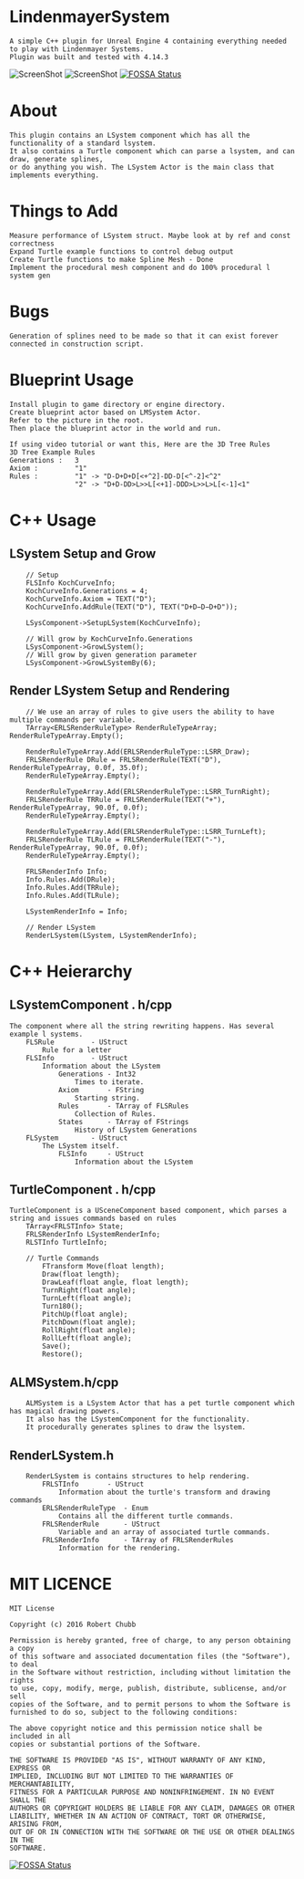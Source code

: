# LindenmayerSystem
	A simple C++ plugin for Unreal Engine 4 containing everything needed to play with Lindenmayer Systems.
	Plugin was built and tested with 4.14.3
	
![ScreenShot](/Screenshots/ProceduralSpline.png)
![ScreenShot](/Screenshots/ProceduralSpline2.png)
[![FOSSA Status](https://app.fossa.io/api/projects/git%2Bhttps%3A%2F%2Fgithub.com%2FSaxonRah%2FLindenmayerSystem.svg?type=shield)](https://app.fossa.io/projects/git%2Bhttps%3A%2F%2Fgithub.com%2FSaxonRah%2FLindenmayerSystem?ref=badge_shield)

# About
	This plugin contains an LSystem component which has all the functionality of a standard lsystem.
	It also contains a Turtle component which can parse a lsystem, and can draw, generate splines, 
	or do anything you wish. The LSystem Actor is the main class that implements everything.

# Things to Add
	Measure performance of LSystem struct. Maybe look at by ref and const correctness
	Expand Turtle example functions to control debug output
	Create Turtle functions to make Spline Mesh - Done
	Implement the procedural mesh component and do 100% procedural l system gen

# Bugs
	Generation of splines need to be made so that it can exist forever connected in construction script.

# Blueprint Usage
	Install plugin to game directory or engine directory.
	Create blueprint actor based on LMSystem Actor.
	Refer to the picture in the root.
	Then place the blueprint actor in the world and run.
	
	If using video tutorial or want this, Here are the 3D Tree Rules
	3D Tree Example Rules
	Generations :	3
	Axiom :			"1"
	Rules :			"1" -> "D-D+D+D[<+^2]-DD-D[<^-2]<^2"
					"2" -> "D+D-DD>L>>L[<+1]-DDD>L>>L>L[<-1]<1"
	
# C++ Usage
## LSystem Setup and Grow
		// Setup
		FLSInfo KochCurveInfo;
		KochCurveInfo.Generations = 4;
		KochCurveInfo.Axiom = TEXT("D");
		KochCurveInfo.AddRule(TEXT("D"), TEXT("D+D−D−D+D"));
		
		LSysComponent->SetupLSystem(KochCurveInfo);
		
		// Will grow by KochCurveInfo.Generations
		LSysComponent->GrowLSystem();
		// Will grow by given generation parameter
		LSysComponent->GrowLSystemBy(6);
	
## Render LSystem Setup and Rendering
		// We use an array of rules to give users the ability to have multiple commands per variable.
		TArray<ERLSRenderRuleType> RenderRuleTypeArray; RenderRuleTypeArray.Empty();

		RenderRuleTypeArray.Add(ERLSRenderRuleType::LSRR_Draw);
		FRLSRenderRule DRule = FRLSRenderRule(TEXT("D"), RenderRuleTypeArray, 0.0f, 35.0f);
		RenderRuleTypeArray.Empty();

		RenderRuleTypeArray.Add(ERLSRenderRuleType::LSRR_TurnRight);
		FRLSRenderRule TRRule = FRLSRenderRule(TEXT("+"), RenderRuleTypeArray, 90.0f, 0.0f);
		RenderRuleTypeArray.Empty();

		RenderRuleTypeArray.Add(ERLSRenderRuleType::LSRR_TurnLeft);
		FRLSRenderRule TLRule = FRLSRenderRule(TEXT("-"), RenderRuleTypeArray, 90.0f, 0.0f);
		RenderRuleTypeArray.Empty();

		FRLSRenderInfo Info;
		Info.Rules.Add(DRule);
		Info.Rules.Add(TRRule);
		Info.Rules.Add(TLRule);
		
		LSystemRenderInfo = Info;
		
		// Render LSystem
		RenderLSystem(LSystem, LSystemRenderInfo);
		

# C++ Heierarchy
## LSystemComponent . h/cpp
	The component where all the string rewriting happens. Has several example l systems.
		FLSRule			- UStruct
			Rule for a letter
		FLSInfo			- UStruct
			Information about the LSystem
				Generations	- Int32
					Times to iterate.
				Axiom 		- FString
					Starting string.
				Rules		- TArray of FLSRules
					Collection of Rules.
				States		- TArray of FStrings
					History of LSystem Generations
		FLSystem		- UStruct
			The LSystem itself.
				FLSInfo		- UStruct
					Information about the LSystem
		
## TurtleComponent . h/cpp
	TurtleComponent is a USceneComponent based component, which parses a string and issues commands based on rules
		TArray<FRLSTInfo> State;
		FRLSRenderInfo LSystemRenderInfo;
		RLSTInfo TurtleInfo;
		
		// Turtle Commands
			FTransform Move(float length);
			Draw(float length);
			DrawLeaf(float angle, float length);
			TurnRight(float angle);
			TurnLeft(float angle);
			Turn180();
			PitchUp(float angle);
			PitchDown(float angle);
			RollRight(float angle);
			RollLeft(float angle);
			Save();
			Restore();
			
## ALMSystem.h/cpp
		ALMSystem is a LSystem Actor that has a pet turtle component which has magical drawing powers.
		It also has the LSystemComponent for the functionality.
		It procedurally generates splines to draw the lsystem.
			
		
## RenderLSystem.h
		RenderLSystem is contains structures to help rendering.
			FRLSTInfo		- UStruct
				Information about the turtle's transform and drawing commands
			ERLSRenderRuleType	- Enum
				Contains all the different turtle commands.
			FRLSRenderRule 		- UStruct
				Variable and an array of associated turtle commands.
			FRLSRenderInfo 		- TArray of FRLSRenderRules
				Information for the rendering.

# MIT LICENCE
	MIT License
	
	Copyright (c) 2016 Robert Chubb
	
	Permission is hereby granted, free of charge, to any person obtaining a copy
	of this software and associated documentation files (the "Software"), to deal
	in the Software without restriction, including without limitation the rights
	to use, copy, modify, merge, publish, distribute, sublicense, and/or sell
	copies of the Software, and to permit persons to whom the Software is
	furnished to do so, subject to the following conditions:
	
	The above copyright notice and this permission notice shall be included in all
	copies or substantial portions of the Software.
	
	THE SOFTWARE IS PROVIDED "AS IS", WITHOUT WARRANTY OF ANY KIND, EXPRESS OR
	IMPLIED, INCLUDING BUT NOT LIMITED TO THE WARRANTIES OF MERCHANTABILITY,
	FITNESS FOR A PARTICULAR PURPOSE AND NONINFRINGEMENT. IN NO EVENT SHALL THE
	AUTHORS OR COPYRIGHT HOLDERS BE LIABLE FOR ANY CLAIM, DAMAGES OR OTHER
	LIABILITY, WHETHER IN AN ACTION OF CONTRACT, TORT OR OTHERWISE, ARISING FROM,
	OUT OF OR IN CONNECTION WITH THE SOFTWARE OR THE USE OR OTHER DEALINGS IN THE
	SOFTWARE.	


[![FOSSA Status](https://app.fossa.io/api/projects/git%2Bhttps%3A%2F%2Fgithub.com%2FSaxonRah%2FLindenmayerSystem.svg?type=large)](https://app.fossa.io/projects/git%2Bhttps%3A%2F%2Fgithub.com%2FSaxonRah%2FLindenmayerSystem?ref=badge_large)